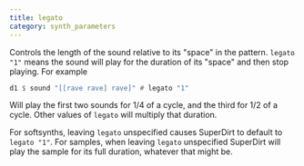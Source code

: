 ```yaml
---
title: legato
category: synth_parameters
---
```


Controls the length of the sound relative to its "space" in the pattern.  `legato "1"` means the sound will play for the
duration of its "space" and then stop playing.  For example

~~~haskell
d1 $ sound "[[rave rave] rave]" # legato "1"
~~~
Will play the first two sounds for 1/4 of a cycle, and the third for 1/2 of a cycle.  Other values of `legato` will
multiply that duration.

For softsynths, leaving `legato` unspecified causes SuperDirt to default to `legato "1"`.
For samples, when leaving `legato` unspecified SuperDirt will play the sample for its full duration, whatever that might be.
